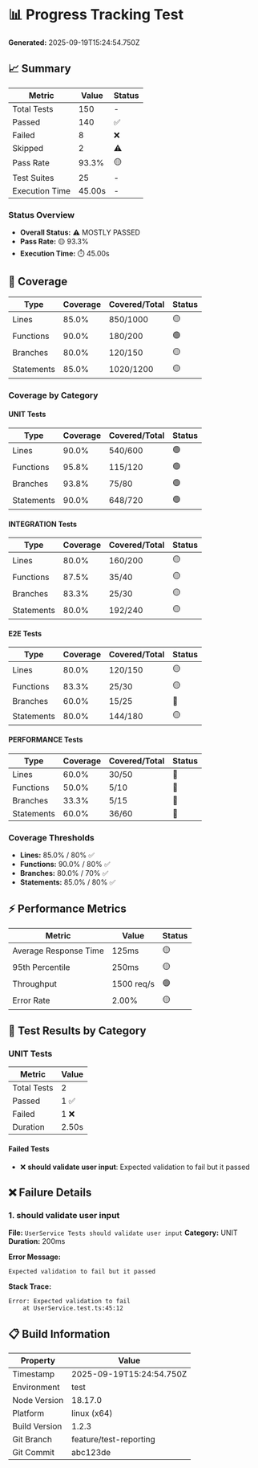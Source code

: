 # 📊 Progress Tracking Test

**Generated:** 2025-09-19T15:24:54.750Z

## 📈 Summary

| Metric | Value | Status |
| --- | --- | --- |
| Total Tests | 150 | - |
| Passed | 140 | ✅ |
| Failed | 8 | ❌ |
| Skipped | 2 | ⚠️ |
| Pass Rate | 93.3% | 🟡 |
| Test Suites | 25 | - |
| Execution Time | 45.00s | - |

### Status Overview

- **Overall Status:** ⚠️ MOSTLY PASSED
- **Pass Rate:** 🟡 93.3%
- **Execution Time:** ⏱️ 45.00s


## 🎯 Coverage

| Type | Coverage | Covered/Total | Status |
| --- | --- | --- | --- |
| Lines | 85.0% | 850/1000 | 🟡 |
| Functions | 90.0% | 180/200 | 🟢 |
| Branches | 80.0% | 120/150 | 🟡 |
| Statements | 85.0% | 1020/1200 | 🟡 |

### Coverage by Category

#### UNIT Tests

| Type | Coverage | Covered/Total | Status |
| --- | --- | --- | --- |
| Lines | 90.0% | 540/600 | 🟢 |
| Functions | 95.8% | 115/120 | 🟢 |
| Branches | 93.8% | 75/80 | 🟢 |
| Statements | 90.0% | 648/720 | 🟢 |

#### INTEGRATION Tests

| Type | Coverage | Covered/Total | Status |
| --- | --- | --- | --- |
| Lines | 80.0% | 160/200 | 🟡 |
| Functions | 87.5% | 35/40 | 🟡 |
| Branches | 83.3% | 25/30 | 🟡 |
| Statements | 80.0% | 192/240 | 🟡 |

#### E2E Tests

| Type | Coverage | Covered/Total | Status |
| --- | --- | --- | --- |
| Lines | 80.0% | 120/150 | 🟡 |
| Functions | 83.3% | 25/30 | 🟡 |
| Branches | 60.0% | 15/25 | 🔴 |
| Statements | 80.0% | 144/180 | 🟡 |

#### PERFORMANCE Tests

| Type | Coverage | Covered/Total | Status |
| --- | --- | --- | --- |
| Lines | 60.0% | 30/50 | 🔴 |
| Functions | 50.0% | 5/10 | 🔴 |
| Branches | 33.3% | 5/15 | 🔴 |
| Statements | 60.0% | 36/60 | 🔴 |


### Coverage Thresholds

- **Lines:** 85.0% / 80% ✅
- **Functions:** 90.0% / 80% ✅
- **Branches:** 80.0% / 70% ✅
- **Statements:** 85.0% / 80% ✅


## ⚡ Performance Metrics

| Metric | Value | Status |
| --- | --- | --- |
| Average Response Time | 125ms | 🟡 |
| 95th Percentile | 250ms | 🟡 |
| Throughput | 1500 req/s | 🟢 |
| Error Rate | 2.00% | 🟡 |

## 🧪 Test Results by Category

### UNIT Tests

| Metric | Value |
| --- | --- |
| Total Tests | 2 |
| Passed | 1 ✅ |
| Failed | 1 ❌ |
| Duration | 2.50s |

#### Failed Tests

- ❌ **should validate user input**: Expected validation to fail but it passed




## ❌ Failure Details

### 1. should validate user input

**File:** `UserService Tests should validate user input`
**Category:** UNIT
**Duration:** 200ms

**Error Message:**
```
Expected validation to fail but it passed
```

**Stack Trace:**
```
Error: Expected validation to fail
    at UserService.test.ts:45:12
```



## 📋 Build Information

| Property | Value |
| --- | --- |
| Timestamp | 2025-09-19T15:24:54.750Z |
| Environment | test |
| Node Version | 18.17.0 |
| Platform | linux (x64) |
| Build Version | 1.2.3 |
| Git Branch | feature/test-reporting |
| Git Commit | abc123de |